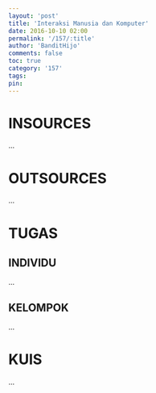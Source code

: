 ```yaml
---
layout: 'post'
title: 'Interaksi Manusia dan Komputer'
date: 2016-10-10 02:00
permalink: '/157/:title'
author: 'BanditHijo'
comments: false
toc: true
category: '157'
tags:
pin:
---
```


# INSOURCES
...

# OUTSOURCES
...

# TUGAS

## INDIVIDU
...

## KELOMPOK
...

# KUIS
...
